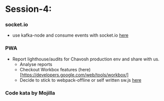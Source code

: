 # Session-4:

### socket.io
- use kafka-node and consume events with socket.io [here](https://github.com/mfaulk/socketio-kafka/blob/master/index.js)

### PWA
- Report lighthouse/audits for Chavosh production env and share with us.
    - Analyse reports
    - Checkout Workbox features (here)[https://developers.google.com/web/tools/workbox/]
    - Decide to stick to webpack-offline or self written sw.js [here](https://developers.google.com/web/tools/workbox/modules/workbox-webpack-plugin)
    
### Code kata by Mojilla 

